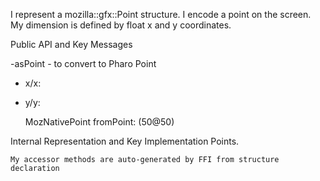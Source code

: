 I represent a mozilla::gfx::Point structure.
I encode a point on the screen.
My dimension is defined by float x and y coordinates.

Public API and Key Messages

-asPoint - to convert to Pharo Point
- x/x:
- y/y:

   MozNativePoint fromPoint: (50@50)
 
Internal Representation and Key Implementation Points.

	My accessor methods are auto-generated by FFI from structure declaration